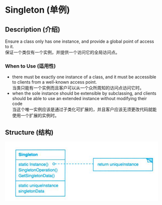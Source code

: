 # Singleton (单例)

## Description (介绍)

Ensure a class only has one instance, and provide a global point of access to it.   
保证一个类仅有一个实例，并提供一个访问它的全局访问点。

### When to Use (适用性)

- there must be exactly one instance of a class, and it must be accessible to clients from a well-known access point.  
当类只能有一个实例而且客户可以从一个众所周知的访问点访问它时。
- when the sole instance should be extensible by subclassing, and clients should be able to use an extended instance without modifying their code  
当这个唯一实例应该是通过子类化可扩展的，并且客户应该无须更改代码就能使用一个扩展的实例时。

## Structure (结构)
![Singleton Structure](structure.png)

